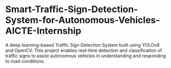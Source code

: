 # Smart-Traffic-Sign-Detection-System-for-Autonomous-Vehicles-AICTE-Internship
A deep learning–based Traffic Sign Detection System built using YOLOv8 and OpenCV. This project enables real-time detection and classification of traffic signs to assist autonomous vehicles in understanding and responding to road conditions.
